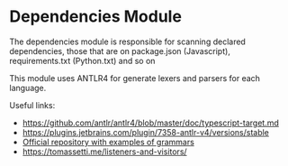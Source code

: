 # Dependencies Module


The dependencies module is responsible for scanning declared dependencies, those that are on package.json (Javascript), requirements.txt (Python.txt) and so on


This module uses ANTLR4 for generate lexers and parsers for each language.

Useful links:
* https://github.com/antlr/antlr4/blob/master/doc/typescript-target.md
* https://plugins.jetbrains.com/plugin/7358-antlr-v4/versions/stable
* [Official repository with examples of grammars](https://github.com/antlr/grammars-v4) 
* https://tomassetti.me/listeners-and-visitors/
